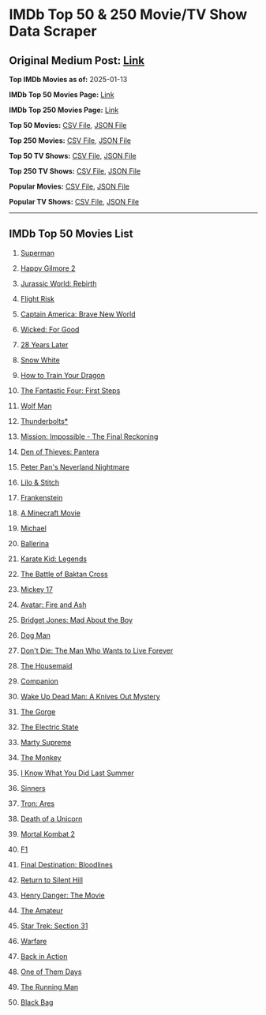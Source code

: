 # IMDb Top 50 & 250 Movie/TV Show Data Scraper

## Original Medium Post: [Link](https://medium.com/@nishantsahoo/which-movie-should-i-watch-5c83a3c0f5b1)

**Top IMDb Movies as of:** 2025-01-13

**IMDb Top 50 Movies Page:** [Link](https://www.imdb.com/search/title/?title_type=feature&release_date=2025-01-01,2025-12-31)

**IMDb Top 250 Movies Page:** [Link](https://www.imdb.com/chart/top/)

**Top 50 Movies:** [CSV File](/data/top50/movies.csv), [JSON File](/data/top50/movies.json)

**Top 250 Movies:** [CSV File](/data/top250/movies.csv), [JSON File](/data/top250/movies.json)

**Top 50 TV Shows:** [CSV File](/data/top50/shows.csv), [JSON File](/data/top50/shows.json)

**Top 250 TV Shows:** [CSV File](/data/top250/shows.csv), [JSON File](/data/top250/shows.json)

**Popular Movies:** [CSV File](/data/popular/movies.csv), [JSON File](/data/popular/movies.json)

**Popular TV Shows:** [CSV File](/data/popular/shows.csv), [JSON File](/data/popular/shows.json)

---

## IMDb Top 50 Movies List

1. [Superman](https://www.imdb.com/title/tt5950044/)

2. [Happy Gilmore 2](https://www.imdb.com/title/tt31868189/)

3. [Jurassic World: Rebirth](https://www.imdb.com/title/tt31036941/)

4. [Flight Risk](https://www.imdb.com/title/tt10078772/)

5. [Captain America: Brave New World](https://www.imdb.com/title/tt14513804/)

6. [Wicked: For Good](https://www.imdb.com/title/tt19847976/)

7. [28 Years Later](https://www.imdb.com/title/tt10548174/)

8. [Snow White](https://www.imdb.com/title/tt6208148/)

9. [How to Train Your Dragon](https://www.imdb.com/title/tt26743210/)

10. [The Fantastic Four: First Steps](https://www.imdb.com/title/tt10676052/)

11. [Wolf Man](https://www.imdb.com/title/tt4216984/)

12. [Thunderbolts\*](https://www.imdb.com/title/tt20969586/)

13. [Mission: Impossible - The Final Reckoning](https://www.imdb.com/title/tt9603208/)

14. [Den of Thieves: Pantera](https://www.imdb.com/title/tt8008948/)

15. [Peter Pan's Neverland Nightmare](https://www.imdb.com/title/tt21955520/)

16. [Lilo & Stitch](https://www.imdb.com/title/tt11655566/)

17. [Frankenstein](https://www.imdb.com/title/tt1312221/)

18. [A Minecraft Movie](https://www.imdb.com/title/tt3566834/)

19. [Michael](https://www.imdb.com/title/tt11378946/)

20. [Ballerina](https://www.imdb.com/title/tt7181546/)

21. [Karate Kid: Legends](https://www.imdb.com/title/tt1674782/)

22. [The Battle of Baktan Cross](https://www.imdb.com/title/tt30144839/)

23. [Mickey 17](https://www.imdb.com/title/tt12299608/)

24. [Avatar: Fire and Ash](https://www.imdb.com/title/tt1757678/)

25. [Bridget Jones: Mad About the Boy](https://www.imdb.com/title/tt32063050/)

26. [Dog Man](https://www.imdb.com/title/tt10954718/)

27. [Don't Die: The Man Who Wants to Live Forever](https://www.imdb.com/title/tt34977130/)

28. [The Housemaid](https://www.imdb.com/title/tt27543632/)

29. [Companion](https://www.imdb.com/title/tt26584495/)

30. [Wake Up Dead Man: A Knives Out Mystery](https://www.imdb.com/title/tt14364480/)

31. [The Gorge](https://www.imdb.com/title/tt13654226/)

32. [The Electric State](https://www.imdb.com/title/tt7766378/)

33. [Marty Supreme](https://www.imdb.com/title/tt32916440/)

34. [The Monkey](https://www.imdb.com/title/tt27714946/)

35. [I Know What You Did Last Summer](https://www.imdb.com/title/tt4045450/)

36. [Sinners](https://www.imdb.com/title/tt31193180/)

37. [Tron: Ares](https://www.imdb.com/title/tt6604188/)

38. [Death of a Unicorn](https://www.imdb.com/title/tt28443655/)

39. [Mortal Kombat 2](https://www.imdb.com/title/tt17490712/)

40. [F1](https://www.imdb.com/title/tt16311594/)

41. [Final Destination: Bloodlines](https://www.imdb.com/title/tt9619824/)

42. [Return to Silent Hill](https://www.imdb.com/title/tt22868010/)

43. [Henry Danger: The Movie](https://www.imdb.com/title/tt7787524/)

44. [The Amateur](https://www.imdb.com/title/tt0899043/)

45. [Star Trek: Section 31](https://www.imdb.com/title/tt9603060/)

46. [Warfare](https://www.imdb.com/title/tt31434639/)

47. [Back in Action](https://www.imdb.com/title/tt21191806/)

48. [One of Them Days](https://www.imdb.com/title/tt32221196/)

49. [The Running Man](https://www.imdb.com/title/tt14107334/)

50. [Black Bag](https://www.imdb.com/title/tt30988739/)
